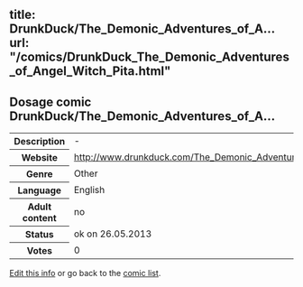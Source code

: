 title: DrunkDuck/The_Demonic_Adventures_of_A...
url: "/comics/DrunkDuck_The_Demonic_Adventures_of_Angel_Witch_Pita.html"
---
Dosage comic DrunkDuck/The_Demonic_Adventures_of_A...
-----------------------------------------

<p id="msg"></p>
<script type="text/javascript">
if (window.location.search === '?edit_info_mail=sent_ok') {
  var elem = document.getElementById("msg");
  elem.innerHTML = 'Edited information sucessfully sent for review, which is usually done daily. Thanks!';
  elem.className = 'ok';
}
</script>
<table class="comicinfo">
<tr>
<th>Description</th><td>-</td>
</tr>
<tr>
<th>Website</th><td><a href="http://www.drunkduck.com/The_Demonic_Adventures_of_Angel_Witch_Pita/">http://www.drunkduck.com/The_Demonic_Adventures_of_Angel_Witch_Pita/</a></td>
</tr>
<tr>
<th>Genre</th><td>Other</td>
</tr>
<tr>
<th>Language</th><td>English</td>
</tr>
<tr>
<th>Adult content</th><td>no</td>
</tr>
<tr>
<th>Status</th><td>ok on 26.05.2013</td>
</tr>
<tr>
<th>Votes</th><td>0</td>
</tr>
</table>

[Edit this info](DrunkDuck_The_Demonic_Adventures_of_Angel_Witch_Pita_edit.html) or go back to the [comic list](../comic-index.html).
